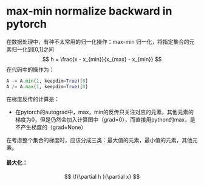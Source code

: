 # max-min  normalize backward in pytorch



在数据处理中，有种不太常用的归一化操作：max-min 归一化，将指定集合的元素归一化到[0,1]之间
$$
h = \frac{x - x_{min}}{x_{max} - x_{min}}
$$
在代码中的操作为：

```python
A -= A.min(1, keepdim=True)[0]
A /= A.max(1, keepdim=True)[0]
```



在梯度反传的计算是：

- 在pytorch的autograd中，max，min的反传只关注对应的元素，其他元素的梯度为0，但是仍然会加入计算图中（grad=0），而直接用python的max，是不产生梯度的（grad=None）



在考虑整个集合的梯度时，应该分成三类：最大值的元素，最小值的元素，其他元素。

#### 最大化：

$$
\f{\partial h }{\partial x}
$$

